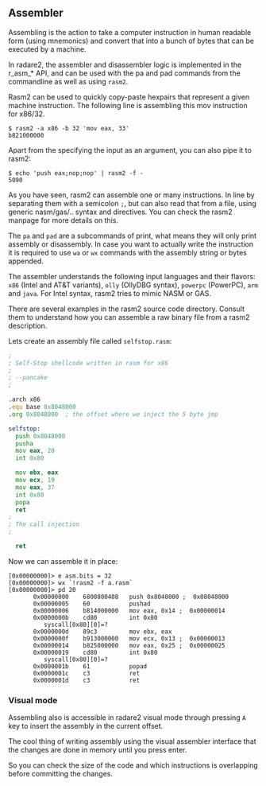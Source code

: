 ## Assembler

Assembling is the action to take a computer instruction in human readable form (using mnemonics) and convert that into a bunch of bytes that can be executed by a machine.

In radare2, the assembler and disassembler logic is implemented in the r_asm_* API, and can be used with the pa and pad commands from the commandline as well as using `rasm2`.

Rasm2 can be used to quickly copy-paste hexpairs that represent a given machine instruction. The following line is assembling this mov instruction for x86/32.

```
$ rasm2 -a x86 -b 32 'mov eax, 33'
b821000000
```

Apart from the specifying the input as an argument, you can also pipe it to rasm2:

```
$ echo 'push eax;nop;nop' | rasm2 -f -
5090
```

As you have seen, rasm2 can assemble one or many instructions. In line by separating them with a semicolon `;`, but can also read that from a file, using generic nasm/gas/.. syntax and directives. You can check the rasm2 manpage for more details on this.

The `pa` and `pad` are a subcommands of print, what means they will only print assembly or disassembly. In case you want to actually write the instruction it is required to use `wa` or `wx` commands with the assembly string or bytes appended.

The assembler understands the following input languages and their flavors: `x86` (Intel and AT&T variants), `olly` (OllyDBG syntax), `powerpc` (PowerPC), `arm` and `java`. For Intel syntax, rasm2 tries to mimic NASM or GAS.

There are several examples in the rasm2 source code directory. Consult them to understand how you can assemble a raw binary file from a rasm2 description.

Lets create an assembly file called `selfstop.rasm`:

```asm
;
; Self-Stop shellcode written in rasm for x86
;
; --pancake
;

.arch x86
.equ base 0x8048000
.org 0x8048000  ; the offset where we inject the 5 byte jmp

selfstop:
  push 0x8048000
  pusha
  mov eax, 20
  int 0x80

  mov ebx, eax
  mov ecx, 19
  mov eax, 37
  int 0x80
  popa
  ret
;
; The call injection
;

  ret
```

Now we can assemble it in place:

```
[0x00000000]> e asm.bits = 32
[0x00000000]> wx `!rasm2 -f a.rasm`
[0x00000000]> pd 20
	   0x00000000    6800800408   push 0x8048000 ;  0x08048000
	   0x00000005    60           pushad
	   0x00000006    b814000000   mov eax, 0x14 ;  0x00000014
	   0x0000000b    cd80         int 0x80
		  syscall[0x80][0]=?
	   0x0000000d    89c3         mov ebx, eax
	   0x0000000f    b913000000   mov ecx, 0x13 ;  0x00000013
	   0x00000014    b825000000   mov eax, 0x25 ;  0x00000025
	   0x00000019    cd80         int 0x80
		  syscall[0x80][0]=?
	   0x0000001b    61           popad
	   0x0000001c    c3           ret
	   0x0000001d    c3           ret
```

### Visual mode

Assembling also is accessible in radare2 visual mode through pressing `A` key to insert the assembly in the current offset.

The cool thing of writing assembly using the visual assembler interface that the changes are done in memory until you press enter.

So you can check the size of the code and which instructions is overlapping before committing the changes.

